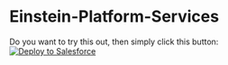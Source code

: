 # Einstein-Platform-Services

Do you want to try this out, then simply click this button:
<a href="https://githubsfdeploy.herokuapp.com?owner=shrutis22&repo=BookmarksApp">
  <img alt="Deploy to Salesforce"
       src="https://raw.githubusercontent.com/afawcett/githubsfdeploy/master/deploy.png">
</a>
